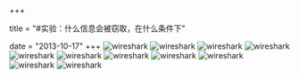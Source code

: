 +++

title = "#实验：什么信息会被窃取，在什么条件下"

date =  "2013-10-17"
+++
![wireshark][1]
![wireshark][2]
![wireshark][3]
![wireshark][4]
![wireshark][5]
![wireshark][6]
![wireshark][7]
![wireshark][8]
![wireshark][9]
![wireshark][10]
![wireshark][11]

[1]:/files/yanxue2012/img/wireshark/image001.jpg
[2]:/files/yanxue2012/img/wireshark/image002.jpg
[3]:/files/yanxue2012/img/wireshark/image003.jpg
[4]:/files/yanxue2012/img/wireshark/image004.jpg
[5]:/files/yanxue2012/img/wireshark/image005.jpg
[6]:/files/yanxue2012/img/wireshark/image006.jpg
[7]:/files/yanxue2012/img/wireshark/image007.jpg
[8]:/files/yanxue2012/img/wireshark/image008.jpg
[9]:/files/yanxue2012/img/wireshark/image009.jpg
[10]:/files/yanxue2012/img/wireshark/image010.jpg
[11]:/files/yanxue2012/img/wireshark/image011.jpg
